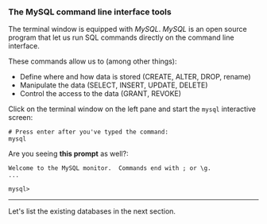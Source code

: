 ### The MySQL command line interface tools

The terminal window is equipped with _MySQL_. 
_MySQL_ is an open source program that let us run SQL commands directly on the command line interface. 

These commands allow us to (among other things):

- Define where and how data is stored (CREATE, ALTER, DROP, rename)
- Manipulate the data (SELECT, INSERT, UPDATE, DELETE)
- Control the access to the data (GRANT, REVOKE)

Click on the terminal window on the left pane and start the `mysql` interactive screen:

```
# Press enter after you've typed the command:
mysql
```

Are you seeing __this prompt__ as well?: 

```
Welcome to the MySQL monitor.  Commands end with ; or \g.
...

mysql> 
```

---

Let's list the existing databases in the next section.